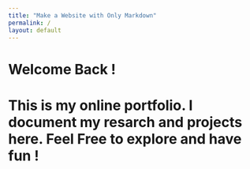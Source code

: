 ```yaml
---
title: "Make a Website with Only Markdown"
permalink: /
layout: default
---
```

# Welcome Back !
# This is my online portfolio. I document my resarch and projects here. Feel Free to explore and have fun !
